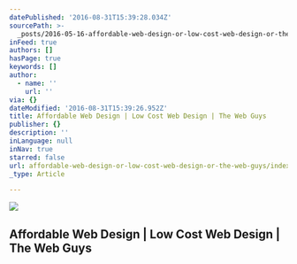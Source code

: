 ```yaml
---
datePublished: '2016-08-31T15:39:28.034Z'
sourcePath: >-
  _posts/2016-05-16-affordable-web-design-or-low-cost-web-design-or-the-web-guys.md
inFeed: true
authors: []
hasPage: true
keywords: []
author:
  - name: ''
    url: ''
via: {}
dateModified: '2016-08-31T15:39:26.952Z'
title: Affordable Web Design | Low Cost Web Design | The Web Guys
publisher: {}
description: ''
inLanguage: null
inNav: true
starred: false
url: affordable-web-design-or-low-cost-web-design-or-the-web-guys/index.html
_type: Article

---
```

<article style=""><img src="https://s3-us-west-2.amazonaws.com/the-grid-img/p/79a94276d520ee9487c044abc73e4e013bf9c8d2.jpg" /><h1>Affordable Web Design | Low Cost Web Design | The Web Guys</h1></article>
